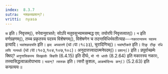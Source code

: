```yaml
---
index:  8.3.7
sutra:  नश्छव्यप्रशान्?।
vritti:  nyasa
---
```


`स` इति। निवृत्तम्(), रुरेवानुवत्र्तते; सोऽपि मतुवसुभ्यामसम्बद्ध एव; तयोरपि निवृत्तत्वात्()। `न` इति वर्णग्रहणम्(), तच्च प्रकृतस्य पदस्य विशेषणम्(), विशेषणेन च तदन्तविधिर्भवतीत्याह---`नकारान्तस्य पदस्य` इत्यादि। `भवांश्छादयति` इति। `झद अपवारणे` (धा।पा।१८३३), चुरादिणिच्()। `भवांष्टीकते` इति। `टिकृ टीकृ रधि लघि गत्यर्थाः` (धा।पा।१०३,१०४,१०७,१०८)। अनुदात्तत्त्वादात्मनेपदम्()। `प्रशान्()` इति। प्रपूर्वाच्छमेः क्विप्? `अनुनासिकस्य विवझलोः क्ङिति` (6.4.15) इति दीर्घः, `मो नो धातोः` (8.2.64) इति मकारस्य नकारः, तस्यासिद्धत्वान्नलोपाभावः। `भवान्? त्सरुकः` इति। त्सरौ कुशलः, `आकर्षादिभ्यः कन्()` (5.2.63) इति कन्प्रत्ययः॥
